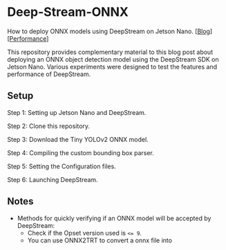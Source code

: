 # Deep-Stream-ONNX
How to deploy ONNX models using DeepStream on Jetson Nano. [[Blog](#)] [[Performance](#)]

This repository provides complementary material to this blog post about deploying an ONNX object detection model using the DeepStream SDK on Jetson Nano. Various experiments were designed to test the features and performance of DeepStream. 

## Setup

Step 1: Setting up Jetson Nano and DeepStream.

Step 2: Clone this repository.

Step 3: Download the Tiny YOLOv2 ONNX model.

Step 4: Compiling the custom bounding box parser.

Step 5: Setting the Configuration files.

Step 6: Launching DeepStream.

## Notes

- Methods for quickly verifying if an ONNX model will be accepted by DeepStream:
  - Check if the Opset version used is `<= 9`.
  - You can use ONNX2TRT to convert a onnx file into 